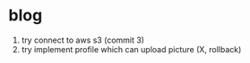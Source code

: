 # blog
1. try connect to aws s3 (commit 3)  
2. try implement profile which can upload picture (X, rollback)
